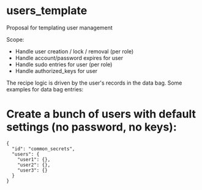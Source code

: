 # users_template
Proposal for templating user management

Scope:
 * Handle user creation / lock / removal (per role)
 * Handle account/password expires for user
 * Handle sudo entries for user (per role)
 * Handle authorized_keys for user
 
 The recipe logic is driven by the user's records in the data bag. Some examples for data bag entries:
 
 # Create a bunch of users with default settings (no password, no keys):
 
```
{
  "id": "common_secrets",
  "users": {
    "user1": {},
    "user2": {},
    "user3": {}
  }
}
```
